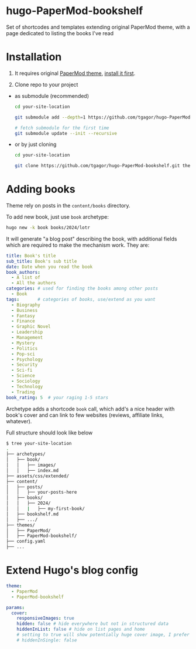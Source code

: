# hugo-PaperMod-bookshelf
Set of shortcodes and templates extending original PaperMod theme, with a page dedicated to listing the books I've read

# Installation

1. It requires original [PaperMod theme](https://github.com/adityatelange/hugo-PaperMod), [install it first](https://github.com/adityatelange/hugo-PaperMod/wiki/Installation).

2. Clone repo to your project

- as submodule (recommended)
    ```bash
    cd your-site-location

    git submodule add --depth=1 https://github.com/tgagor/hugo-PaperMod-bookshelf.git themes/PaperMod-bookshelf

    # fetch submodule for the first time
    git submodule update --init --recursive
    ```
- or by just cloning
    ```bash
    cd your-site-location

    git clone https://github.com/tgagor/hugo-PaperMod-bookshelf.git themes/PaperMod-bookshelf --depth=1
    ```

# Adding books

Theme rely on posts in the `content/books` directory.

To add new book, just use `book` archetype:

```bash
hugo new -k book books/2024/lotr
```

It will generate "a blog post" describing the book, with additional fields which are required to make the mechanism work. They are:

```yaml
title: Book's title
sub_title: Book's sub title
date: Date when you read the book
book_authors:
  - A list of
  - All the authors
categories: # used for finding the books among other posts
  - Book
tags:       # categories of books, use/extend as you want
  - Biography
  - Business
  - Fantasy
  - Finance
  - Graphic Novel
  - Leadership
  - Management
  - Mystery
  - Politics
  - Pop-sci
  - Psychology
  - Security
  - Sci-fi
  - Science
  - Sociology
  - Technology
  - Trading
book_rating: 5  # your raging 1-5 stars
```

Archetype adds a shortcode `book` call, which add's a nice header with book's cover and can link to few websites (reviews, affiliate links, whatever).

Full structure should look like below

```bash
$ tree your-site-location
.
├── archetypes/
│   ├── book/
│   │   ├── images/
│   │   ├── index.md
├── assets/css/extended/
├── content/
│   ├── posts/
│   │   ├── your-posts-here
│   ├── books/
│   │   ├── 2024/
│   │   |   ├── my-first-book/
│   ├── bookshelf.md
│   ├── .../
├── themes/
│   ├── PaperMod/
│   ├── PaperMod-bookshelf/
├── config.yaml
├── ...
```

# Extend Hugo's blog config

```yaml
theme:
  - PaperMod
  - PaperMod-bookshelf

params:
  cover:
    responsiveImages: true
    hidden: false # hide everywhere but not in structured data
    hiddenInList: false # hide on list pages and home
    # setting to true will show potentially huge cover image, I prefer to disable it
    # hiddenInSingle: false
```
